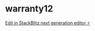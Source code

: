 # warranty12

[Edit in StackBlitz next generation editor ⚡️](https://stackblitz.com/~/github.com/cujumbu/warranty12)